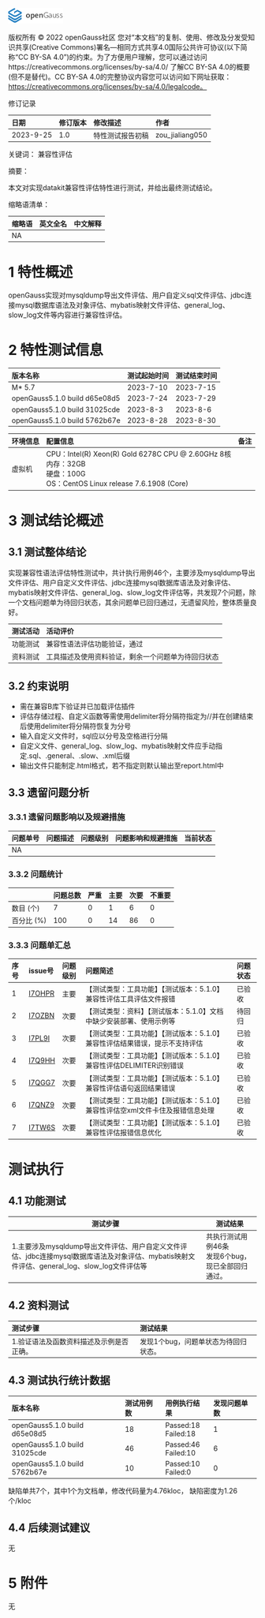 ![avatar](../../../images/openGauss.png)

版权所有 © 2022  openGauss社区
 您对“本文档”的复制、使用、修改及分发受知识共享(Creative Commons)署名—相同方式共享4.0国际公共许可协议(以下简称“CC BY-SA 4.0”)的约束。为了方便用户理解，您可以通过访问https://creativecommons.org/licenses/by-sa/4.0/ 了解CC BY-SA 4.0的概要 (但不是替代)。CC BY-SA 4.0的完整协议内容您可以访问如下网址获取：https://creativecommons.org/licenses/by-sa/4.0/legalcode。

修订记录

|   日期    | 修订版本 |               修改描述               |      作者       |
| :------- | :------ | :---------------------------------- | :------------- |
| 2023-9-25 |   1.0    |           特性测试报告初稿           | zou_jialiang050 |

 关键词： 兼容性评估

摘要：

本文对实现datakit兼容性评估特性进行测试，并给出最终测试结论。

缩略语清单：

| 缩略语 |                       英文全名                        | 中文解释                                             |
| :---- | :--------------------------------------------------- | :---------------------------------------------------- |
|  NA  |          |          |

# 1     特性概述

openGauss实现对mysqldump导出文件评估、用户自定义sql文件评估、jdbc连接mysql数据库语法及对象评估、mybatis映射文件评估、general_log、slow_log文件等内容进行兼容性评估。

# 2     特性测试信息

| 版本名称                      | 测试起始时间 | 测试结束时间 |
| :---------------------------- | :----------- | :----------- |
| M* 5.7                        | 2023-7-10    | 2023-7-15    |
| openGauss5.1.0 build d65e08d5 | 2023-7-24    | 2023-7-29    |
| openGauss5.1.0 build 31025cde | 2023-8-3     | 2023-8-6     |
| openGauss5.1.0 build 5762b67e | 2023-8-28    | 2023-8-30    |

| 环境信息 | 配置信息                                                     | 备注 |
| :------- | :----------------------------------------------------------- | :---- |
| 虚拟机   | CPU：Intel(R) Xeon(R) Gold 6278C CPU @ 2.60GHz 8核<br />内存：32GB<br />硬盘：100G<br />OS：CentOS Linux release 7.6.1908 (Core) |      |

# 3     测试结论概述

## 3.1   测试整体结论

实现兼容性语法评估特性测试中，共计执行用例46个，主要涉及mysqldump导出文件评估、用户自定义文件评估、jdbc连接mysql数据库语法及对象评估、mybatis映射文件评估、general_log、slow_log文件评估等，共发现7个问题，除一个文档问题单为待回归状态，其余问题单已回归通过，无遗留风险，整体质量良好。

| 测试活动 | 活动评价                                                     |
| :------ | :----------------------------------------------------------- |
| 功能测试 | 兼容性语法评估功能验证，通过 |
| 资料测试 | 工具描述及使用资料验证，剩余一个问题单为待回归状态 |

## 3.2   约束说明

- 需在兼容B库下验证并已加载评估插件
- 评估存储过程、自定义函数等需使用delimiter将分隔符指定为//并在创建结束后使用delimiter将分隔符恢复为分号
- 输入自定义文件时，sql应以分号及空格进行分隔
- 自定义文件、general_log、slow_log、mybatis映射文件应手动指定.sql、.general、.slow、.xml后缀
- 输出文件只能制定.html格式，若不指定则默认输出至report.html中

## 3.3   遗留问题分析

### 3.3.1 遗留问题影响以及规避措施

| 问题单号 | 问题描述 | 问题级别 | 问题影响和规避措施 | 当前状态 |
| :------ | :------ | :------ | :---------------- | :------ |
|    NA    |  |          |  |  |

### 3.3.2 问题统计

|             | 问题总数 | 严重 | 主要 | 次要 | 不重要 |
| :--------- | :------ | :-- | :-- | :-- | :---- |
|  数目 (个)  |    7    |  0  |  1  |  6  |   0    |
| 百分比  (%) |   100   |  0  |  14  |  86  |   0    |

### 3.3.3 问题单汇总

| 序号 |                           issue号                            | 问题级别 |                           问题简述                           | 问题状态 |
| :-- | :---------------------------------------------------------- | :------ | :---------------------------------------------------------- | :------ |
|  1  | [I7OHPR](https://gitee.com/opengauss/compatibility-assessment/issues/I7OHPR) | 主要 | 【测试类型：工具功能】【测试版本：5.1.0】兼容性评估工具评估文件报错 | 已验收 |
|  2  | [I7OZBN](https://gitee.com/opengauss/compatibility-assessment/issues/I7OZBN) | 次要 | 【测试类型：资料】【测试版本：5.1.0】文档中缺少安装部署、使用示例等 | 待回归 |
|  3  | [I7PL9I](https://gitee.com/opengauss/compatibility-assessment/issues/I7PL9I) | 次要 | 【测试类型：工具功能】【测试版本：5.1.0】兼容性评估结果错误，提示不支持评估 | 已验收 |
|  4  | [I7Q9HH](https://gitee.com/opengauss/compatibility-assessment/issues/I7Q9HH) | 次要 | 【测试类型：工具功能】【测试版本：5.1.0】兼容性评估DELIMITER识别错误 | 已验收 |
|  5  | [I7QGG7](https://gitee.com/opengauss/compatibility-assessment/issues/I7QGG7) | 次要 | 【测试类型：工具功能】【测试版本：5.1.0】 兼容性评估语句返回结果错误 | 已验收 |
|  6  | [I7QNZ9](https://gitee.com/opengauss/compatibility-assessment/issues/I7QNZ9) | 次要 | 【测试类型：工具功能】【测试版本：5.1.0】 兼容性评估空xml文件卡住及报错信息处理 | 已验收 |
|  7  | [I7TW6S](https://gitee.com/opengauss/compatibility-assessment/issues/I7TW6S) | 次要 | 【测试类型：工具功能】【测试版本：5.1.0】兼容性评估报错信息优化 | 已验收 |

#      测试执行

## 4.1   功能测试

| 测试步骤                                                     | 测试结果                                               |
| ------------------------------------------------------------ | ------------------------------------------------------ |
| 1.主要涉及mysqldump导出文件评估、用户自定义文件评估、jdbc连接mysql数据库语法及对象评估、mybatis映射文件评估、general_log、slow_log文件评估等 | 共执行测试用例46条<br />发现6个bug，现已全部回归通过。 |

## 4.2   资料测试

| 测试步骤                                 | 测试结果                             |
| :--------------------------------------- | :----------------------------------- |
| 1.验证语法及函数资料描述及示例是否正确。 | 发现1个bug，问题单状态为待回归状态。 |

## 4.3   测试执行统计数据

| 版本名称                      | 测试用例数 | 用例执行结果            | 发现问题单数 |
| :----------------------------- | :---------- | :----------------------- | :------------ |
| openGauss5.1.0 build d65e08d5 | 18 | Passed:18<br />Failed:18 | 1      |
| openGauss5.1.0 build 31025cde | 46 | Passed:46<br />Failed:10 | 6 |
| openGauss5.1.0 build 5762b67e | 10 | Passed:10<br />Failed:0 | 0 |

缺陷单共7个，其中1个为文档单，修改代码量为4.76kloc， 缺陷密度为1.26个/kloc

## 4.4   后续测试建议

无

# 5     附件

无